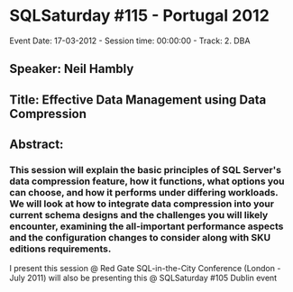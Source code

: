 # SQLSaturday #115 - Portugal 2012
Event Date: 17-03-2012 - Session time: 00:00:00 - Track: 2. DBA
## Speaker: Neil Hambly
## Title: Effective Data Management using Data Compression
## Abstract:
### This session will explain the basic principles of SQL Server's data compression feature, how it functions, what options you can choose, and how it performs under differing workloads. We will look at how to integrate data compression into your current schema designs and the challenges you will likely encounter, examining the all-important performance aspects and the configuration changes to consider along with SKU editions requirements.

I present this session @ Red Gate SQL-in-the-City Conference (London - July 2011)  will also be presenting this @ SQLSaturday #105 Dublin event
